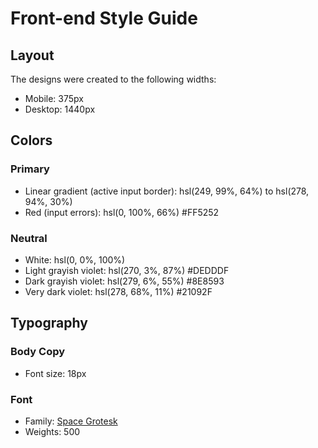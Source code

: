 # Front-end Style Guide

## Layout

The designs were created to the following widths:

- Mobile: 375px
- Desktop: 1440px

## Colors

### Primary

- Linear gradient (active input border): hsl(249, 99%, 64%) to hsl(278, 94%, 30%)
- Red (input errors): hsl(0, 100%, 66%) #FF5252

### Neutral

- White: hsl(0, 0%, 100%)
- Light grayish violet: hsl(270, 3%, 87%) #DEDDDF
- Dark grayish violet: hsl(279, 6%, 55%) #8E8593
- Very dark violet: hsl(278, 68%, 11%) #21092F

## Typography

### Body Copy

- Font size: 18px

### Font

- Family: [Space Grotesk](https://fonts.google.com/specimen/Space+Grotesk)
- Weights: 500
